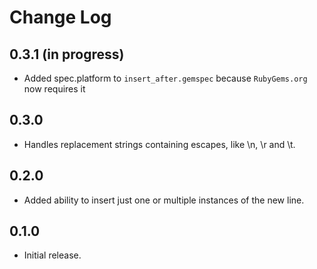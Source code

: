 # Change Log

## 0.3.1 (in progress)

* Added spec.platform to `insert_after.gemspec` because `RubyGems.org` now requires it


## 0.3.0

* Handles replacement strings containing escapes, like \n, \r and \t.


## 0.2.0

* Added ability to insert just one or multiple instances of the new line.


## 0.1.0

* Initial release.
